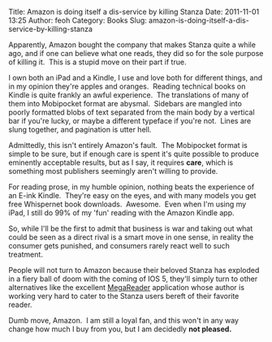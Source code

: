 Title: Amazon is doing itself a dis-service by killing Stanza
Date: 2011-11-01 13:25
Author: feoh
Category: Books
Slug: amazon-is-doing-itself-a-dis-service-by-killing-stanza

Apparently, Amazon bought the company that makes Stanza quite a while
ago, and if one can believe what one reads, they did so for the sole
purpose of killing it.  This is a stupid move on their part if true.

<!--more-->

I own both an iPad and a Kindle, I use and love both for different
things, and in my opinion they're apples and oranges.  Reading technical
books on Kindle is quite frankly an awful experience.  The translations
of many of them into Mobipocket format are abysmal.  Sidebars are
mangled into poorly formatted blobs of text separated from the main body
by a vertical bar if you're lucky, or maybe a different typeface if
you're not.  Lines are slung together, and pagination is utter hell.

Admittedly, this isn't entirely Amazon's fault.  The Mobipocket format
is simple to be sure, but if enough care is spent it's quite possible to
produce eminently acceptable results, but as I say, it requires
**care**, which is something most publishers seemingly aren't willing to
provide.

For reading prose, in my humble opinion, nothing beats the experience of
an E-ink Kindle.  They're easy on the eyes, and with many models you get
free Whispernet book downloads.  Awesome.  Even when I'm using my iPad,
I still do 99% of my 'fun' reading with the Amazon Kindle app.

So, while I'll be the first to admit that business is war and taking out
what could be seen as a direct rival is a smart move in one sense, in
reality the consumer gets punished, and consumers rarely react well to
such treatment.

People will not turn to Amazon because their beloved Stanza has exploded
in a fiery ball of doom with the coming of IOS 5, they'll simply turn to
other alternatives like the excellent
[MegaReader](http://www.megareader.net/) application whose author is
working very hard to cater to the Stanza users bereft of their favorite
reader.

Dumb move, Amazon.  I am still a loyal fan, and this won't in any way
change how much I buy from you, but I am decidedly **not pleased.**
